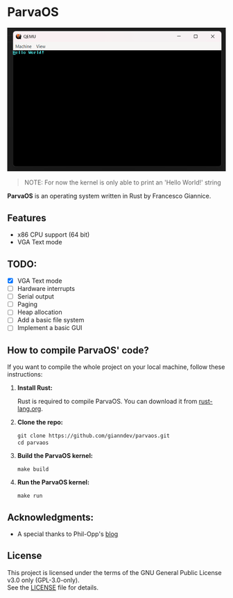 # ParvaOS

![Main Image](doc/images/hello.png "Main Image") 

> NOTE: For now the kernel is only able to print an 'Hello World!' string

**ParvaOS** is an operating system written in Rust by Francesco Giannice.

## Features

- x86 CPU support (64 bit)
- VGA Text mode

## TODO:
- [x] VGA Text mode
- [ ] Hardware interrupts
- [ ] Serial output
- [ ] Paging
- [ ] Heap allocation
- [ ] Add a basic file system
- [ ] Implement a basic GUI

## How to compile ParvaOS' code?

If you want to compile the whole project on your local machine, follow these instructions:

1. **Install Rust:**

   Rust is required to compile ParvaOS. You can download it from [rust-lang.org](https://www.rust-lang.org/).

2. **Clone the repo:**

    ```
    git clone https://github.com/gianndev/parvaos.git
    cd parvaos
    ```

3. **Build the ParvaOS kernel:**

    ```
    make build
    ```

4. **Run the ParvaOS kernel:**

    ```
    make run
    ```

## Acknowledgments:
* A special thanks to Phil-Opp's [blog](https://os.phil-opp.com/) 

## License

This project is licensed under the terms of the GNU General Public License v3.0 only (GPL-3.0-only).  
See the [LICENSE](./LICENSE) file for details.